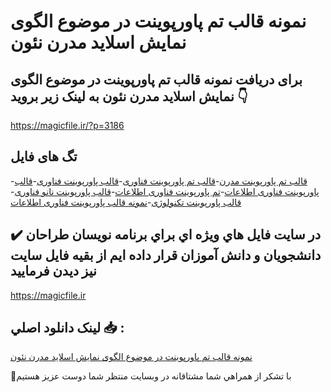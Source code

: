 # نمونه قالب تم پاورپوینت در موضوع الگوی نمایش اسلاید مدرن نئون

## برای دریافت نمونه قالب تم پاورپوینت در موضوع الگوی نمایش اسلاید مدرن نئون به لینک زیر بروید 👇

https://magicfile.ir/?p=3186

## تگ های فایل

-[قالب تم پاورپوینت مدرن](https://magicfile.ir/product/%d9%82%d8%a7%d9%84%d8%a8-%d8%aa%d9%85-%d9%be%d8%a7%d9%88%d8%b1%d9%be%d9%88%db%8c%d9%86%d8%aa-%d9%85%d9%88%d8%b6%d9%88%d8%b9%d8%a7%d9%84%da%af%d9%88%db%8c-%d9%86%d9%85%d8%a7%db%8c%d8%b4-%d8%a7%d8%b3%d9%84%d8%a7%db%8c%d8%af-%d9%85%d8%af%d8%b1%d9%86-%d9%86%d8%a6%d9%88%d9%86/)-[قالب تم پاورپوینت فناوری](https://magicfile.ir/product/%d9%82%d8%a7%d9%84%d8%a8-%d8%aa%d9%85-%d9%be%d8%a7%d9%88%d8%b1%d9%be%d9%88%db%8c%d9%86%d8%aa-%d9%85%d9%88%d8%b6%d9%88%d8%b9%d8%a7%d9%84%da%af%d9%88%db%8c-%d9%86%d9%85%d8%a7%db%8c%d8%b4-%d8%a7%d8%b3%d9%84%d8%a7%db%8c%d8%af-%d9%85%d8%af%d8%b1%d9%86-%d9%86%d8%a6%d9%88%d9%86/)-[قالب پاورپوینت فناوری](https://magicfile.ir/product/%d9%82%d8%a7%d9%84%d8%a8-%d8%aa%d9%85-%d9%be%d8%a7%d9%88%d8%b1%d9%be%d9%88%db%8c%d9%86%d8%aa-%d9%85%d9%88%d8%b6%d9%88%d8%b9%d8%a7%d9%84%da%af%d9%88%db%8c-%d9%86%d9%85%d8%a7%db%8c%d8%b4-%d8%a7%d8%b3%d9%84%d8%a7%db%8c%d8%af-%d9%85%d8%af%d8%b1%d9%86-%d9%86%d8%a6%d9%88%d9%86/)-[قالب پاورپوینت فناوری اطلاعات](https://magicfile.ir/product/%d9%82%d8%a7%d9%84%d8%a8-%d8%aa%d9%85-%d9%be%d8%a7%d9%88%d8%b1%d9%be%d9%88%db%8c%d9%86%d8%aa-%d9%85%d9%88%d8%b6%d9%88%d8%b9%d8%a7%d9%84%da%af%d9%88%db%8c-%d9%86%d9%85%d8%a7%db%8c%d8%b4-%d8%a7%d8%b3%d9%84%d8%a7%db%8c%d8%af-%d9%85%d8%af%d8%b1%d9%86-%d9%86%d8%a6%d9%88%d9%86/)-[تم پاورپوینت فناوری اطلاعات](https://magicfile.ir/product/%d9%82%d8%a7%d9%84%d8%a8-%d8%aa%d9%85-%d9%be%d8%a7%d9%88%d8%b1%d9%be%d9%88%db%8c%d9%86%d8%aa-%d9%85%d9%88%d8%b6%d9%88%d8%b9%d8%a7%d9%84%da%af%d9%88%db%8c-%d9%86%d9%85%d8%a7%db%8c%d8%b4-%d8%a7%d8%b3%d9%84%d8%a7%db%8c%d8%af-%d9%85%d8%af%d8%b1%d9%86-%d9%86%d8%a6%d9%88%d9%86/)-[قالب پاورپوینت نانو فناوری](https://magicfile.ir/product/%d9%82%d8%a7%d9%84%d8%a8-%d8%aa%d9%85-%d9%be%d8%a7%d9%88%d8%b1%d9%be%d9%88%db%8c%d9%86%d8%aa-%d9%85%d9%88%d8%b6%d9%88%d8%b9%d8%a7%d9%84%da%af%d9%88%db%8c-%d9%86%d9%85%d8%a7%db%8c%d8%b4-%d8%a7%d8%b3%d9%84%d8%a7%db%8c%d8%af-%d9%85%d8%af%d8%b1%d9%86-%d9%86%d8%a6%d9%88%d9%86/)-[قالب پاورپوینت تکنولوژی](https://magicfile.ir/product/%d9%82%d8%a7%d9%84%d8%a8-%d8%aa%d9%85-%d9%be%d8%a7%d9%88%d8%b1%d9%be%d9%88%db%8c%d9%86%d8%aa-%d9%85%d9%88%d8%b6%d9%88%d8%b9%d8%a7%d9%84%da%af%d9%88%db%8c-%d9%86%d9%85%d8%a7%db%8c%d8%b4-%d8%a7%d8%b3%d9%84%d8%a7%db%8c%d8%af-%d9%85%d8%af%d8%b1%d9%86-%d9%86%d8%a6%d9%88%d9%86/)-[نمونه قالب پاورپوینت فناوری اطلاعات](https://magicfile.ir/product/%d9%82%d8%a7%d9%84%d8%a8-%d8%aa%d9%85-%d9%be%d8%a7%d9%88%d8%b1%d9%be%d9%88%db%8c%d9%86%d8%aa-%d9%85%d9%88%d8%b6%d9%88%d8%b9%d8%a7%d9%84%da%af%d9%88%db%8c-%d9%86%d9%85%d8%a7%db%8c%d8%b4-%d8%a7%d8%b3%d9%84%d8%a7%db%8c%d8%af-%d9%85%d8%af%d8%b1%d9%86-%d9%86%d8%a6%d9%88%d9%86/)

## ✔️ در سايت فايل هاي ويژه اي براي برنامه نويسان طراحان دانشجويان و دانش آموزان قرار داده ايم از بقيه فايل سايت نيز ديدن فرماييد

https://magicfile.ir


## لينک دانلود اصلي 📥 :

[نمونه قالب تم پاورپوینت در موضوع الگوی نمایش اسلاید مدرن نئون](https://magicfile.ir/product/%d9%82%d8%a7%d9%84%d8%a8-%d8%aa%d9%85-%d9%be%d8%a7%d9%88%d8%b1%d9%be%d9%88%db%8c%d9%86%d8%aa-%d9%85%d9%88%d8%b6%d9%88%d8%b9%d8%a7%d9%84%da%af%d9%88%db%8c-%d9%86%d9%85%d8%a7%db%8c%d8%b4-%d8%a7%d8%b3%d9%84%d8%a7%db%8c%d8%af-%d9%85%d8%af%d8%b1%d9%86-%d9%86%d8%a6%d9%88%d9%86/) 


🙏با تشکر از همراهي شما مشتاقانه در وبسایت منتظر شما دوست عزیز هستیم

